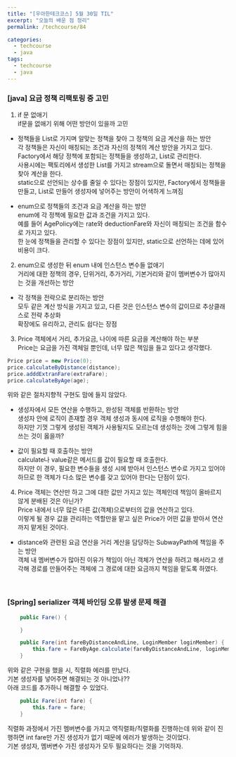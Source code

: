 ```yaml
---
title: "[우아한테크코스] 5월 30일 TIL"
excerpt: "오늘의 배운 점 정리"
permalink: /techcourse/84

categories:
  - techcourse
  - java
tags:
  - techcourse  
  - java
---   
```

### [java] 요금 정책 리팩토링 중 고민  
1. if 문 없애기  
if문을 없애기 위해 어떤 방안이 있을까 고민  

- 정책들을 List로 가지며 알맞는 정책을 찾아 그 정책의 요금 계산을 하는 방안  
각 정책들은 자신이 매칭되는 조건과 자신의 정책의 계산 방안을 가지고 있다.  
Factory에서 해당 정책에 포함되는 정책들을 생성하고, List로 관리한다.  
사용시에는 팩토리에서 생성한 List를 가지고 stream으로 돌면서 매칭되는 정책을 찾아 계산을 한다.  
static으로 선언되는 상수를 줄일 수 있다는 장점이 있지만, Factory에서 정책들을 만들고, List로 만들어 생성자에 넣어주는 방안이 어색하게 느껴짐  

- enum으로 정책들의 조건과 요금 계산을 하는 방안  
enum에 각 정책에 필요한 값과 조건을 가지고 있다.  
예를 들어 AgePolicy에는 rate와 deductionFare와 자신이 매칭되는 조건을 함수로 가지고 있다.  
한 눈에 정책들을 관리할 수 있다는 장점이 있지만, static으로 선언하는 데에 있어 비용이 크다.  

2. enum으로 생성한 뒤 enum 내에 인스턴스 변수들 없애기  
거리에 대한 정책의 경우, 단위거리, 추가거리, 기본거리와 같이 멤버변수가 많아지는 것을 개선하는 방안  

- 각 정책을 전략으로 분리하는 방안  
모두 같은 계산 방식을 가지고 있고, 다른 것은 인스턴스 변수의 값이므로 추상클래스로 전략 추상화  
확장에도 유리하고, 관리도 쉽다는 장점  

3. Price 객체에서 거리, 추가요금, 나이에 따른 요금을 계산해야 하는 부분  
Price는 요금을 가진 객체일 뿐인데, 너무 많은 책임을 들고 있다고 생각했다.  
```java 
Price price = new Price(0);
price.calculateByDistance(distance);
price.adddExtranFare(extraFare);
price.calculateByAge(age);
```  
위와 같은 절차지향적 구현도 맘에 들지 않았다.  

- 생성자에서 모든 연산을 수행하고, 완성된 객체를 반환하는 방안  
생성자 안에 로직이 존재할 경우 객체 생성과 동시에 로직을 수행해야 한다.  
하지만 기껏 그렇게 생성된 객체가 사용될지도 모르는데 생성하는 것에 그렇게 힘을 쓰는 것이 옳을까?  

- 값이 필요할 때 호출하는 방안  
calculate나 value같은 메서드를 값이 필요할 때 호출한다.  
하지만 이 경우, 필요한 변수들을 생성 시에 받아서 인스턴스 변수로 가지고 있어야 하므로 한 객체가 다소 많은 변수를 갖고 있어야 한다는 단점이 있다.  

4. Price 객체는 연산만 하고 그에 대한 값만 가지고 있는 객체인데 책임이 올바르지 않게 분배된 것은 아닌가?  
Price 내에서 너무 많은 다른 값(객체)으로부터의 값을 연산하고 있다.  
이렇게 될 경우 값을 관리하는 역할만을 맡고 싶은 Price가 어떤 값을 받아서 연산까지 맡게된 것이다.  

- distance와 관련된 요금 연산을 거리 계산을 담당하는 SubwayPath에 책임을 주는 방안  
객체 내 멤버변수가 많아진 이유가 책임이 아닌 객체가 연산을 하려고 해서라고 생각해 경로를 만들어주는 객체에 그 경로에 대한 요금까지 책임을 맡도록 하였다.  

<br>

### [Spring] serializer 객체 바인딩 오류 발생 문제 해결  
```java
    public Fare() {

    }

    public Fare(int fareByDistanceAndLine, LoginMember loginMember) {
        this.fare = FareByAge.calculate(fareByDistanceAndLine, loginMember);
    }
```  
위와 같은 구현을 했을 시, 직렬화 에러를 만났다.  
기본 생성자를 넣어주면 해결되는 것 아니었나??  
아래 코드를 추가하니 해결할 수 있었다.  
```java
    public Fare(int fare) {
        this.fare = fare;
    }
```  
직렬화 과정에서 가진 멤버변수를 가지고 역직렬화/직렬화를 진행하는데 위와 같이 진행하면 int fare만 가진 생성자가 없기 때문에 에러가 발생하는 것이었다.  
기본 생성자, 멤버변수 가진 생성자가 모두 필요하다는 것을 기억하자.  
